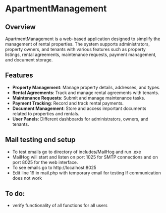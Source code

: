 ﻿# ApartmentManagement
 
## Overview
ApartmentManagement is a web-based application designed to simplify the management of rental properties. The system supports administrators, property owners, and tenants with various features such as property listings, rental agreements, maintenance requests, payment management, and document storage.

## Features
- **Property Management**: Manage property details, addresses, and types.
- **Rental Agreements**: Track and manage rental agreements with tenants.
- **Maintenance Requests**: Submit and manage maintenance tasks.
- **Payment Tracking**: Record and track rental payments.
- **Document Management**: Store and access important documents related to properties and rentals.
- **User Panels**: Different dashboards for administrators, owners, and tenants.

## Mail testing end setup

- To test emails go to directory of includes/MailHog and run .exe
- MailHog will start and listen on port 1025 for SMTP connections and on port 8025 for the web interface.
- To see emails go to http://localhost:8025
- Edit line 19 in mail.php with temporary email for testing If communication does not work


## To do:

- verify functionality of all functions for all users